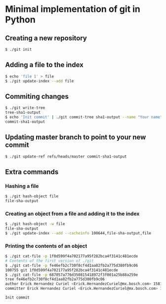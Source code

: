 # Minimal implementation of git in Python

## Creating a new repository

```bash
$ ./git init
```

## Adding a file to the index

```bash
$ echo 'file 1' > file
$ ./git update-index --add file
```

## Commiting changes

```bash
$ ./git write-tree
tree-sha1-output
$ echo 'Init commit' | ./git commit-tree sha1-output --name "Your name" --email "Your@email"
commit-sha1-output
```

## Updating master branch to point to your new commit

```bash
$ ./git update-ref refs/heads/master commit-sha1-output
```

## Extra commands

### Hashing a file

```bash
$ ./git hash-object file
file-sha-output
```

### Creating an object from a file and adding it to the index

```bash
$ ./git hash-object -w file
file-sha-output
$ ./git update-index --add --cacheinfo 100644,file-sha-output,file
```

### Printing the contents of an object

```bash
$ ./git cat-file -p 1f0d599f4a702177a95f282bca4f3141c481ecde
# Contents of the first version of ./git
$ ./git cat-file -p fe46efb2c730f8cf4d1aa82fb2a775d380fb9c06
100755 git 1f0d599f4a702177a95f282bca4f3141c481ecde
$ ./git cat-file -p 687057a776d350815418972f3f001a25b88a259e
tree fe46efb2c730f8cf4d1aa82fb2a775d380fb9c06
author Erick Hernandez Curiel <Erick.HernandezCuriel@mx.bosch.com> 1581607242 +0000
committer Erick Hernandez Curiel <Erick.HernandezCuriel@mx.bosch.com> 1581607242 +0000

Init commit

```
